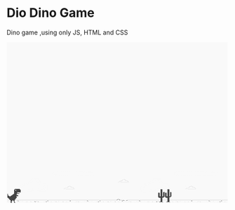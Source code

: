 # Dio Dino Game 
Dino game ,using only JS, HTML and CSS

![screenshot](example.png?raw=true "screenshot")
